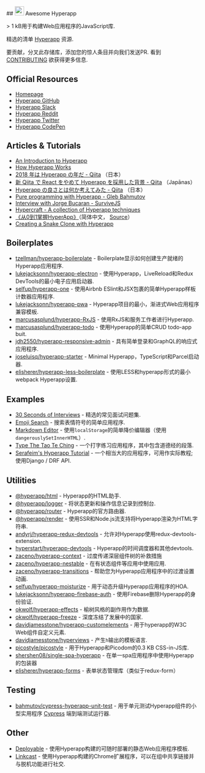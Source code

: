 <div class="github-widget" data-repo="hyperapp/awesome-hyperapp"></div>
## <img height=24 src=https://cdn.rawgit.com/JorgeBucaran/f53d2c00bafcf36e84ffd862f0dc2950/raw/882f20c970ff7d61aa04d44b92fc3530fa758bc0/Hyperapp.svg?sanitize=true> Awesome Hyperapp

&gt; 1 kB用于构建Web应用程序的JavaScript库.

精选的清单 [Hyperapp](https://github.com/hyperapp/hyperapp) 资源.

<!-- TOC -->


<!-- /TOC -->

 要贡献，分叉此存储库，添加您的惊人条目并向我们发送PR.  看到 [CONTRIBUTING](https://github.com/hyperapp/awesome-hyperapp/blob/master//CONTRIBUTING.md) 欲获得更多信息.

## Official Resources

* [Homepage](https://hyperapp.js.org)
* [Hyperapp GitHub](https://github.com/jorgebucaran/hyperapp)
* [Hyperapp Slack](https://hyperappjs.herokuapp.com/)
* [Hyperapp Reddit](https://www.reddit.com/r/hyperapp/)
* [Hyperapp Twitter](https://twitter.com/hyperappjs)
* [Hyperapp CodePen](https://codepen.io/hyperapp/)

## Articles & Tutorials

* [An Introduction to Hyperapp](https://www.sitepoint.com/hyperapp-1-kb-javascript-library/)
* [How Hyperapp Works](https://gist.github.com/JorgeBucaran/8dc33b7947f3193eb2ea3d5700e27036)
* [2018 年は Hyperapp の年だ - Qiita](https://qiita.com/JorgeBucaran/items/c48446babe0627e25ee6) （日本）
* [新 Qiita で React をやめて Hyperapp を採用した背景 - Qiita](https://qiita.com/yuku_t/items/2839e57a1933507f36b4) （Japānas）
* [Hyperapp の良さとは何か考えてみた - Qiita](https://qiita.com/ababup1192/items/0dd5c70bee5feaf5dea3) （日本）
* [Pure programming with Hyperapp - Gleb Bahmutov](https://glebbahmutov.com/blog/pure-programming-with-hyper-app)
* [Interview with Jorge Bucaran - SurviveJS](https://survivejs.com/blog/hyperapp-interview)
* [Hypercraft - A collection of Hyperapp techniques](https://zaceno.github.io/hypercraft/)
* [《从0到1掌握HyperApp》](https://hyperapp.js.cool/)（简体中文， [Source](https://github.com/willin/hyperapp.js.cool)）
* [Creating a Snake Clone with Hyperapp](https://dev.to/avalander/create-a-snake-clone-with-hyperapp-part-1-2ffn)

## Boilerplates

* [tzellman/hyperapp-boilerplate](https://github.com/tzellman/hyperapp-boilerplate) -  Boilerplate显示如何创建生产就绪的Hyperapp应用程序.
* [lukejacksonn/hyperapp-electron](https://github.com/lukejacksonn/hyperapp-electron) - 使用Hyperapp，LiveReload和Redux DevTools的最小电子应用启动器.
* [selfup/hyperapp-one](https://github.com/selfup/hyperapp-one) - 使用Airbnb ESlint和JSX包裹的简单Hyperapp样板计数器应用程序.
* [lukejacksonn/hyperapp-pwa](https://github.com/lukejacksonn/hyperapp-pwa) -  Hyperapp项目的最小，渐进式Web应用程序兼容模板.
* [marcusasplund/hyperapp-RxJS](https://github.com/marcusasplund/hyperapp-RxJS) - 使用RxJS和服务工作者进行Hyperapp.
* [marcusasplund/hyperapp-todo](https://github.com/marcusasplund/hyperapp-todo-simple) - 使用Hyperapp的简单CRUD todo-app buit.
* [jdh2550/hyperapp-responsive-admin](https://github.com/jdh2550/hyperapp-responsive-admin) - 具有简单登录和GraphQL的响应式应用程序.
* [joseluisq/hyperapp-starter](https://github.com/joseluisq/hyperapp-starter) -  Minimal Hyperapp，TypeScript和Parcel启动器.
* [elisherer/hyperapp-less-boilerplate](https://github.com/elisherer/hyperapp-less-boilerplate) - 使用LESS和hyperapp形式的最小webpack Hyperapp设置. 

## Examples

* [30 Seconds of Interviews](https://github.com/fejes713/30-seconds-of-interviews) - 精选的常见面试问题集.
* [Emoji Search](https://codepen.io/ismamz/pen/ppGMWM) - 搜索表情符号的简单应用程序.
* [Markdown Editor](https://codepen.io/ismamz/pen/wpNvmy) - 使用`localStorage`的简单降价编辑器（使用`dangerouslySetInnerHTML`）.
* [Type The Tao Te Ching](https://github.com/callum-oakley/type-the-tao-te-ching) - 一个打字练习应用程序，其中包含道德经的段落.
* [Serafeim's Hyperapp Tutorial](https://github.com/spapas/hyperapp-tutorial)   - 一个相当大的应用程序，可用作实际教程;  使用Django / DRF API.


## Utilities

* [@hyperapp/html](https://github.com/hyperapp/html) -  Hyperapp的HTML助手.
* [@hyperapp/logger](https://github.com/hyperapp/logger) - 将状态更新和操作信息记录到控制台.
* [@hyperapp/router](https://github.com/hyperapp/router) -  Hyperapp的官方路由器.
* [@hyperapp/render](https://github.com/hyperapp/render) - 使用SSR和Node.js流支持将Hyperapp渲染为HTML字符串.
* [andyrj/hyperapp-redux-devtools](https://github.com/andyrj/hyperapp-redux-devtools) - 允许对Hyperapp使用redux-devtools-extension.
* [hyperstart/hyperapp-devtools](https://github.com/hyperstart/hyperapp-devtools) -  Hyperapp的时间调度器和其他devtools.
* [zaceno/hyperapp-context](https://github.com/zaceno/hyperapp-context) - 过度传递深层组件树的补救措施
* [zaceno/hyperapp-nestable](https://github.com/zaceno/hyperapp-nestable) - 在有状态组件等应用中使用应用.
* [zaceno/hyperapp-transitions](https://github.com/zaceno/hyperapp-transitions) - 帮助您为Hyperapp应用程序中的过渡设置动画.
* [selfup/hyperapp-moisturize](https://github.com/selfup/hyperapp-moisturize) - 用于动态升级Hyperapp应用程序的HOA.
* [lukejacksonn/hyperapp-firebase-auth](https://github.com/lukejacksonn/hyperapp-firebase-auth) - 使用Firebase删除Hyperapp的身份验证.
* [okwolf/hyperapp-effects](https://github.com/okwolf/hyperapp-effects) - 榆树风格的副作用作为数据.
* [okwolf/hyperapp-freeze](https://github.com/okwolf/hyperapp-freeze) - 深度冻结了发展中的国家.
* [davidjamesstone/hyperapp-customelements](https://github.com/davidjamesstone/hyperapp-customelements) - 用于hyperapp的W3C Web组件自定义元素.
* [davidjamesstone/hyperviews](https://github.com/davidjamesstone/hyperviews) - 产生`h`输出的模板语言.
* [picostyle/picostyle](https://github.com/picostyle/picostyle) - 用于Hyperapp和Picodom的0.3 KB CSS-in-JS库.
* [shershen08/single-spa-hyperapp](https://github.com/shershen08/single-spa-hyperapp) - 在单一spa应用程序中使用Hyperapp的包装器
* [elisherer/hyperapp-forms](https://github.com/elisherer/hyperapp-forms) - 表单状态管理库（类似于redux-form）

## Testing

* [bahmutov/cypress-hyperapp-unit-test](https://github.com/bahmutov/cypress-hyperapp-unit-test) - 用于单元测试Hyperapp组件的小型实用程序 [Cypress](https://github.com/cypress-io/cypress) 端到端测试运行器.

## Other

* [Deployable](https://github.com/lukejacksonn/deployable) - 使用Hyperapp构建的可随时部署的静态Web应用程序模板.
* [Linkcast](https://github.com/ajaxtown/linkcast) - 使用Hyperapp构建的Chrome扩展程序，可以在组中共享链接并与脱机功能进行社交.
